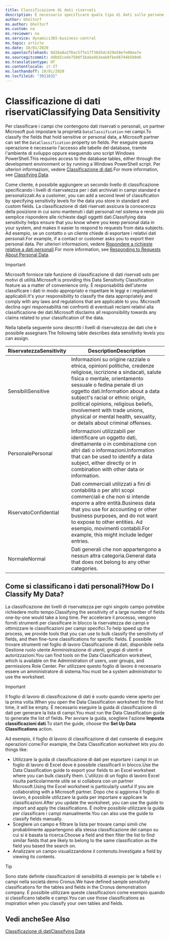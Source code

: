 ```yaml
---
title: Classificazione di dati riservati
description: È necessario specificare quale tipo di dati sulle persone memorizzare in modo da rispondere alle richieste dell'oggetto dati.
author: bholtorf
ms.author: bholtorf
ms.custom: na
ms.reviewer: na
ms.service: dynamics365-business-central
ms.topic: article
ms.date: 10/01/2020
ms.openlocfilehash: 8d26a8a2f6ec5ffe17f38d5dc429e50efe08ea7e
ms.sourcegitcommit: ddbb5cede750df1baba4b3eab8fbed6744b5b9d6
ms.translationtype: HT
ms.contentlocale: it-IT
ms.lasthandoff: 10/01/2020
ms.locfileid: "3911632"
---
```

# <a name="classifying-data-sensitivity"></a><span data-ttu-id="50b9d-103">Classificazione di dati riservati</span><span class="sxs-lookup"><span data-stu-id="50b9d-103">Classifying Data Sensitivity</span></span>
<span data-ttu-id="50b9d-104">Per classificare i campi che contengono dati riservati o personali, un partner Microsoft può impostare la proprietà ```DataClassification``` nei campi.</span><span class="sxs-lookup"><span data-stu-id="50b9d-104">To classify the fields that hold sensitive or personal data, a Microsoft partner can set the ```DataClassification``` property on fields.</span></span> <span data-ttu-id="50b9d-105">Per eseguire questa operazione è necessario l'accesso alle tabelle del database, tramite l'ambiente di sviluppo oppure eseguendo uno script Windows PowerShell.</span><span class="sxs-lookup"><span data-stu-id="50b9d-105">This requires access to the database tables, either through the development environment or by running a Windows PowerShell script.</span></span> <span data-ttu-id="50b9d-106">Per ulteriori informazioni, vedere [Classificazione di dati](/dynamics365/business-central/dev-itpro/developer/devenv-classifying-data).</span><span class="sxs-lookup"><span data-stu-id="50b9d-106">For more information, see [Classifying Data](/dynamics365/business-central/dev-itpro/developer/devenv-classifying-data).</span></span>  

<span data-ttu-id="50b9d-107">Come cliente, è possibile aggiungere un secondo livello di classificazione specificando i livelli di riservatezza per i dati archiviati in campi standard e personalizzati.</span><span class="sxs-lookup"><span data-stu-id="50b9d-107">As a customer, you can add a second level of classification by specifying sensitivity levels for the data you store in standard and custom fields.</span></span> <span data-ttu-id="50b9d-108">La classificazione di dati riservati assicura la conoscenza della posizione in cui sono mantenuti i dati personali nel sistema e rende più semplice rispondere alle richieste dagli oggetti dati.</span><span class="sxs-lookup"><span data-stu-id="50b9d-108">Classifying data sensitivity helps ensure that you know where you keep personal data in your system, and makes it easier to respond to requests from data subjects.</span></span> <span data-ttu-id="50b9d-109">Ad esempio, se un contatto o un cliente chiede di esportare i relativi dati personali.</span><span class="sxs-lookup"><span data-stu-id="50b9d-109">For example, if a contact or customer asks you to export their personal data.</span></span> <span data-ttu-id="50b9d-110">Per ulteriori informazioni, vedere [Rispondere a richieste relative a dati personali](admin-responding-to-requests-about-personal-data.md).</span><span class="sxs-lookup"><span data-stu-id="50b9d-110">For more information, see [Responding to Requests About Personal Data](admin-responding-to-requests-about-personal-data.md).</span></span>

> [!Important]
> <span data-ttu-id="50b9d-111">Microsoft fornisce tale funzione di classificazione di dati riservati solo per motivi di utilità.</span><span class="sxs-lookup"><span data-stu-id="50b9d-111">Microsoft is providing this Data Sensitivity Classification feature as a matter of convenience only.</span></span> <span data-ttu-id="50b9d-112">È responsabilità dell'utente classificare i dati in modo appropriato e rispettare le leggi e i regolamenti applicabili.</span><span class="sxs-lookup"><span data-stu-id="50b9d-112">It's your responsibility to classify the data appropriately and comply with any laws and regulations that are applicable to you.</span></span> <span data-ttu-id="50b9d-113">Microsoft declina ogni responsabilità nei confronti di eventuali reclami relativi alla classificazione dei dati.</span><span class="sxs-lookup"><span data-stu-id="50b9d-113">Microsoft disclaims all responsibility towards any claims related to your classification of the data.</span></span>  

<span data-ttu-id="50b9d-114">Nella tabella seguente sono descritti i livelli di riservatezza dei dati che è possibile assegnare.</span><span class="sxs-lookup"><span data-stu-id="50b9d-114">The following table describes data sensitivity levels you can assign.</span></span>

|<span data-ttu-id="50b9d-115">Riservatezza</span><span class="sxs-lookup"><span data-stu-id="50b9d-115">Sensitivity</span></span>|<span data-ttu-id="50b9d-116">Description</span><span class="sxs-lookup"><span data-stu-id="50b9d-116">Description</span></span>|
|----|----|
|<span data-ttu-id="50b9d-117">Sensibili</span><span class="sxs-lookup"><span data-stu-id="50b9d-117">Sensitive</span></span> | <span data-ttu-id="50b9d-118">Informazioni su origine razziale o etnica, opinioni politiche, credenze religiose, iscrizione a sindacati, salute fisica o mentale, orientamento sessuale o fedina penale di un oggetto dati.</span><span class="sxs-lookup"><span data-stu-id="50b9d-118">Information about a data subject's racial or ethnic origin, political opinions, religious beliefs, involvement with trade unions, physical or mental health, sexuality, or details about criminal offenses.</span></span> |
|<span data-ttu-id="50b9d-119">Personale</span><span class="sxs-lookup"><span data-stu-id="50b9d-119">Personal</span></span> | <span data-ttu-id="50b9d-120">Informazioni utilizzabili per identificare un oggetto dati, direttamente o in combinazione con altri dati o informazioni.</span><span class="sxs-lookup"><span data-stu-id="50b9d-120">Information that can be used to identify a data subject, either directly or in combination with other data or information.</span></span>|
|<span data-ttu-id="50b9d-121">Riservato</span><span class="sxs-lookup"><span data-stu-id="50b9d-121">Confidential</span></span> | <span data-ttu-id="50b9d-122">Dati commerciali utilizzati a fini di contabilità o per altri scopi commerciali e che non si intende esporre a altre entità.</span><span class="sxs-lookup"><span data-stu-id="50b9d-122">Business data that you use for accounting or other business purposes, and do not want to expose to other entities.</span></span> <span data-ttu-id="50b9d-123">Ad esempio, movimenti contabili.</span><span class="sxs-lookup"><span data-stu-id="50b9d-123">For example, this might include ledger entries.</span></span>|
|<span data-ttu-id="50b9d-124">Normale</span><span class="sxs-lookup"><span data-stu-id="50b9d-124">Normal</span></span> | <span data-ttu-id="50b9d-125">Dati generali che non appartengono a nessun altra categoria.</span><span class="sxs-lookup"><span data-stu-id="50b9d-125">General data that does not belong to any other categories.</span></span>|

## <a name="how-do-i-classify-my-data"></a><span data-ttu-id="50b9d-126">Come si classificano i dati personali?</span><span class="sxs-lookup"><span data-stu-id="50b9d-126">How Do I Classify My Data?</span></span>
<span data-ttu-id="50b9d-127">La classificazione dei livelli di riservatezza per ogni singolo campo potrebbe richiedere molto tempo.</span><span class="sxs-lookup"><span data-stu-id="50b9d-127">Classifying the sensitivity of a large number of fields one-by-one would take a long time.</span></span> <span data-ttu-id="50b9d-128">Per accelerare il processo, vengono forniti strumenti per classificare in blocco la riservatezza dei campi e ottimizzare le classificazioni per campi specifici.</span><span class="sxs-lookup"><span data-stu-id="50b9d-128">To help speed up the process, we provide tools that you can use to bulk classify the sensitivity of fields, and then fine-tune classifications for specific fields.</span></span> <span data-ttu-id="50b9d-129">È possibile trovare strumenti nel foglio di lavoro Classificazione di dati, disponibile nella Gestione ruolo utente Amministrazione di utenti, gruppi di utenti e autorizzazioni.</span><span class="sxs-lookup"><span data-stu-id="50b9d-129">You can find tools on the Data Classification worksheet, which is available on the Administration of users, user groups, and permissions Role Center.</span></span> <span data-ttu-id="50b9d-130">Per utilizzare questo foglio di lavoro è necessario essere un amministratore di sistema.</span><span class="sxs-lookup"><span data-stu-id="50b9d-130">You must be a system administrator to use the worksheet.</span></span>

> [!Important]
> <span data-ttu-id="50b9d-131">Il foglio di lavoro di classificazione di dati è vuoto quando viene aperto per la prima volta.</span><span class="sxs-lookup"><span data-stu-id="50b9d-131">When you open the Data Classification worksheet for the first time, it will be empty.</span></span> <span data-ttu-id="50b9d-132">È necessario eseguire la guida di classificazione di dati per generare la lista di campi.</span><span class="sxs-lookup"><span data-stu-id="50b9d-132">You must run the Data Classification guide to generate the list of fields.</span></span> <span data-ttu-id="50b9d-133">Per avviare la guida, scegliere l'azione **Imposta classificazioni dati**.</span><span class="sxs-lookup"><span data-stu-id="50b9d-133">To start the guide, choose the **Set Up Data Classifications** action.</span></span>

<span data-ttu-id="50b9d-134">Ad esempio, il foglio di lavoro di classificazione di dati consente di eseguire operazioni come:</span><span class="sxs-lookup"><span data-stu-id="50b9d-134">For example, the Data Classification worksheet lets you do things like:</span></span>  

* <span data-ttu-id="50b9d-135">Utilizzare la guida di classificazione di dati per esportare i campi in un foglio di lavoro di Excel dove è possibile classificarli in blocco.</span><span class="sxs-lookup"><span data-stu-id="50b9d-135">Use the Data Classification guide to export your fields to an Excel worksheet where you can bulk classify them.</span></span> <span data-ttu-id="50b9d-136">L'utilizzo di un foglio di lavoro Excel risulta particolarmente utile se si collabora con un partner Microsoft.</span><span class="sxs-lookup"><span data-stu-id="50b9d-136">Using the Excel worksheet is particularly useful if you are collaborating with a Microsoft partner.</span></span> <span data-ttu-id="50b9d-137">Dopo che si aggiorna il foglio di lavoro, è possibile utilizzare la guida per importare e applicare le classificazioni.</span><span class="sxs-lookup"><span data-stu-id="50b9d-137">After you update the worksheet, you can use the guide to import and apply the classifications.</span></span> <span data-ttu-id="50b9d-138">È inoltre possibile utilizzare la guida per classificare i campi manualmente.</span><span class="sxs-lookup"><span data-stu-id="50b9d-138">You can also use the guide to classify fields manually.</span></span>  
* <span data-ttu-id="50b9d-139">Scegliere un campo e filtrare la lista per trovare campi simili che probabilmente appartengono alla stessa classificazione del campo su cui si è basata la ricerca.</span><span class="sxs-lookup"><span data-stu-id="50b9d-139">Choose a field and then filter the list to find similar fields that are likely to belong to the same classification as the field you based the search on.</span></span>  
* <span data-ttu-id="50b9d-140">Analizzare un campo visualizzandone il contenuto.</span><span class="sxs-lookup"><span data-stu-id="50b9d-140">Investigate a field by viewing its contents.</span></span>  

> [!Tip]
> <span data-ttu-id="50b9d-141">Sono state definite classificazioni di sensibilità di esempio per le tabelle e i campi nella società demo Cronus.</span><span class="sxs-lookup"><span data-stu-id="50b9d-141">We have defined sample sensitivity classifications for the tables and fields in the Cronus demonstration company.</span></span> <span data-ttu-id="50b9d-142">È possibile utilizzare queste classificazioni come esempio quando si classificano tabelle e campi.</span><span class="sxs-lookup"><span data-stu-id="50b9d-142">You can use those classifications as inspiration when you classify your own tables and fields.</span></span>

## <a name="see-also"></a><span data-ttu-id="50b9d-143">Vedi anche</span><span class="sxs-lookup"><span data-stu-id="50b9d-143">See Also</span></span>

[<span data-ttu-id="50b9d-144">Classificazione di dati</span><span class="sxs-lookup"><span data-stu-id="50b9d-144">Classifying Data</span></span>](/dynamics365/business-central/dev-itpro/developer/devenv-classifying-data)  
